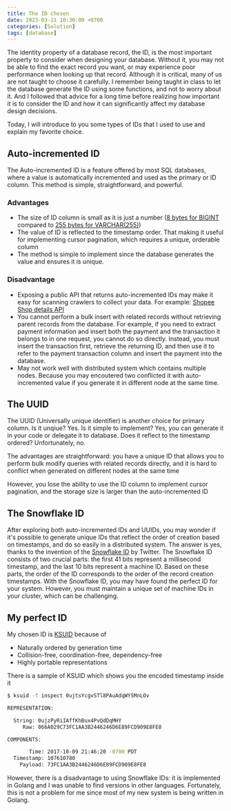 ```yaml
---
title: The ID chosen
date: 2023-03-11 10:30:00 +0700
categories: [Solution]
tags: [database]
---
```


The identity property of a database record, the ID, is the most important property to consider when designing your database. Without it, you may not be able to find the exact record you want, or may experience poor performance when looking up that record. Although it is critical, many of us are not taught to choose it carefully. I remember being taught in class to let the database generate the ID using some functions, and not to worry about it. And I followed that advice for a long time before realizing how important it is to consider the ID and how it can significantly affect my database design decisions.

Today, I will introduce to you some types of IDs that I used to use and explain my favorite choice.

## Auto-incremented ID

The Auto-incremented ID is a feature offered by most SQL databases, where a value is automatically incremented and used as the primary or ID column. This method is simple, straightforward, and powerful.

### Advantages

- The size of ID column is small as it is just a number ([8 bytes for BIGINT](https://dev.mysql.com/doc/refman/8.0/en/integer-types.html) compared to [255 bytes for VARCHAR(255)](https://dev.mysql.com/doc/refman/8.0/en/char.html))
- The value of ID is reflected to the timestamp order. That making it useful for implementing cursor pagination, which requires a unique, orderable column
- The method is simple to implement since the database generates the value and ensures it is unique.

### Disadvantage

- Exposing a public API that returns auto-incremented IDs may make it easy for scanning crawlers to collect your data. For example: [Shopee Shop details API](https://shopee.vn/api/v4/product/get_shop_info?shopid=807592281)
- You cannot perform a bulk insert with related records without retrieving parent records from the database. For example, if you need to extract payment information and insert both the payment and the transaction it belongs to in one request, you cannot do so directly. Instead, you must insert the transaction first, retrieve the returning ID, and then use it to refer to the payment transaction column and insert the payment into the database.
- May not work well with distributed system which contains multiple nodes. Because you may encoutered two conflicted it with auto-incremented value if you generate it in different node at the same time.

## The UUID

The UUID (Universally unique identifier) is another choice for primary column. Is it unqiue? Yes. Is it simple to implement? Yes, you can generate it in your code or delegate it to database. Does it reflect to the timestamp ordered? Unfortunately, no.

The advantages are straightforward: you have a unique ID that allows you to perform bulk modify queries with related records directly, and it is hard to conflict when generated on different nodes at the same time

However, you lose the ability to use the ID column to implement cursor pagination, and the storage size is larger than the auto-incremented ID

## The Snowflake ID

After exploring both auto-incremented IDs and UUIDs, you may wonder if it's possible to generate unique IDs that reflect the order of creation based on timestamps, and do so easily in a distributed system. The answer is yes, thanks to the invention of the [Snowflake ID](https://en.wikipedia.org/wiki/Snowflake_ID) by Twitter. The Snowflake ID consists of two crucial parts: the first 41 bits represent a millisecond timestamp, and the last 10 bits represent a machine ID. Based on these parts, the order of the ID corresponds to the order of the record creation timestamps. With the Snowflake ID, you may have found the perfect ID for your system. However, you must maintain a unique set of machine IDs in your cluster, which can be challenging.

## My perfect ID

My chosen ID is [KSUID](https://github.com/segmentio/ksuid) because of

- Naturally ordered by generation time
- Collision-free, coordination-free, dependency-free
- Highly portable representations

There is a sample of KSUID which shows you the encoded timestamp inside it

```bash
$ ksuid -f inspect 0ujtsYcgvSTl8PAuAdqWYSMnLOv

REPRESENTATION:

  String: 0ujzPyRiIAffKhBux4PvQdDqMHY
     Raw: 066A029C73FC1AA3B2446246D6E89FCD909E8FE8

COMPONENTS:

       Time: 2017-10-09 21:46:20 -0700 PDT
  Timestamp: 107610780
    Payload: 73FC1AA3B2446246D6E89FCD909E8FE8
```

However, there is a disadvantage to using Snowflake IDs: it is implemented in Golang and I was unable to find versions in other languages. Fortunately, this is not a problem for me since most of my new system is being written in Golang.
